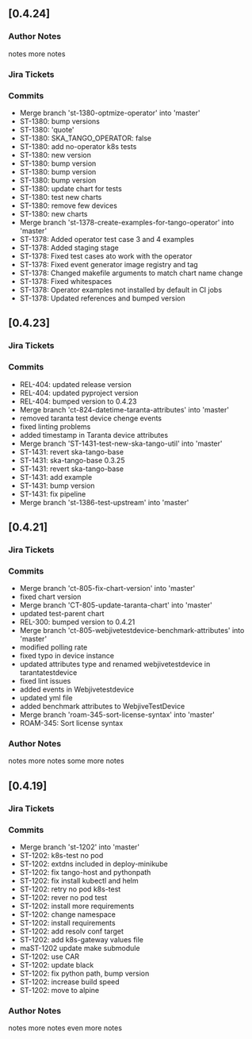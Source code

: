 ## [0.4.24]

### Author Notes

notes
more notes

### Jira Tickets



### Commits

- Merge branch 'st-1380-optmize-operator' into 'master'
- ST-1380: bump versions
- ST-1380: 'quote'
- ST-1380: SKA_TANGO_OPERATOR: false
- ST-1380: add no-operator k8s tests
- ST-1380: new version
- ST-1380: bump version
- ST-1380: bump version
- ST-1380: bump version
- ST-1380: update chart for tests
- ST-1380: test new charts
- ST-1380: remove few devices
- ST-1380: new charts
- Merge branch 'st-1378-create-examples-for-tango-operator' into 'master'
- ST-1378: Added operator test case 3 and 4 examples
- ST-1378: Added staging stage
- ST-1378: Fixed test cases  ato work with the operator
- ST-1378: Fixed event generator image registry and tag
- ST-1378: Changed makefile arguments to match chart name change
- ST-1378: Fixed whitespaces
- ST-1378: Operator examples not installed by default in CI jobs
- ST-1378: Updated references and bumped version

## [0.4.23]

### Jira Tickets



### Commits

- REL-404: updated release version
- REL-404: updated pyproject version
- REL-404: bumped version to 0.4.23
- Merge branch 'ct-824-datetime-taranta-attributes' into 'master'
- removed taranta test device chenge events
- fixed linting problems
- added timestamp in Taranta device attributes
- Merge branch 'ST-1431-test-new-ska-tango-util' into 'master'
- ST-1431: revert ska-tango-base
- ST-1431: ska-tango-base 0.3.25
- ST-1431: revert ska-tango-base
- ST-1431: add example
- ST-1431: bump version
- ST-1431: fix pipeline
- Merge branch 'st-1386-test-upstream' into 'master'

## [0.4.21]

### Jira Tickets



### Commits

- Merge branch 'ct-805-fix-chart-version' into 'master'
- fixed chart version
- Merge branch 'CT-805-update-taranta-chart' into 'master'
- updated test-parent chart
- REL-300: bumped version to 0.4.21
- Merge branch 'ct-805-webjivetestdevice-benchmark-attributes' into 'master'
- modified polling rate
- fixed typo in device instance
- updated attributes type and renamed webjivetestdevice in tarantatestdevice
- fixed lint issues
- added events in Webjivetestdevice
- updated yml file
- added benchmark attributes to WebjiveTestDevice
- Merge branch 'roam-345-sort-license-syntax' into 'master'
- ROAM-345: Sort license syntax

### Author Notes

notes
more notes
some more notes

## [0.4.19]

### Jira Tickets



### Commits

- Merge branch 'st-1202' into 'master'
- ST-1202: k8s-test no pod
- ST-1202: extdns included in deploy-minikube
- ST-1202: fix tango-host and pythonpath
- ST-1202: fix install kubectl and helm
- ST-1202: retry no pod k8s-test
- ST-1202: rever no pod test
- ST-1202: install more requirements
- ST-1202: change namespace
- ST-1202: install requirements
- ST-1202: add resolv conf target
- ST-1202: add k8s-gateway values file
- maST-1202 update make submodule
- ST-1202: use CAR
- ST-1202: update black
- ST-1202: fix python path, bump version
- ST-1202: increase build speed
- ST-1202: move to alpine

### Author Notes

notes
more notes
even more notes
